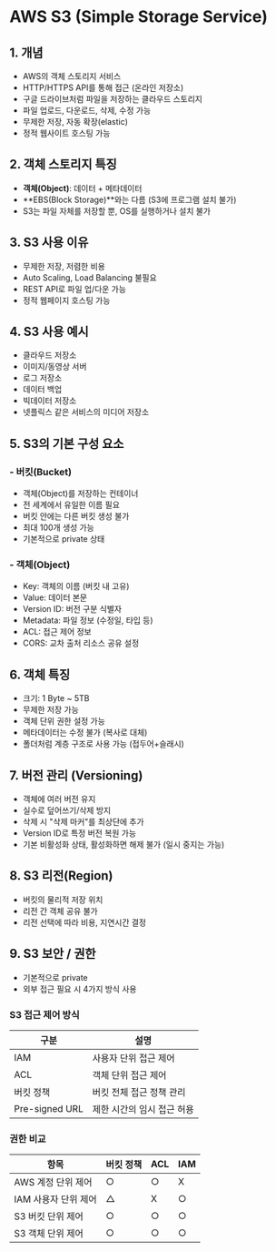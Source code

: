 # AWS S3 (Simple Storage Service)

## 1. 개념
- AWS의 객체 스토리지 서비스
- HTTP/HTTPS API를 통해 접근 (온라인 저장소)
- 구글 드라이브처럼 파일을 저장하는 클라우드 스토리지
- 파일 업로드, 다운로드, 삭제, 수정 가능
- 무제한 저장, 자동 확장(elastic)
- 정적 웹사이트 호스팅 가능

## 2. 객체 스토리지 특징
- **객체(Object)**: 데이터 + 메타데이터
- **EBS(Block Storage)**와는 다름 (S3에 프로그램 설치 불가)
- S3는 파일 자체를 저장할 뿐, OS를 실행하거나 설치 불가

## 3. S3 사용 이유
- 무제한 저장, 저렴한 비용
- Auto Scaling, Load Balancing 불필요
- REST API로 파일 업/다운 가능
- 정적 웹페이지 호스팅 가능

## 4. S3 사용 예시
- 클라우드 저장소
- 이미지/동영상 서버
- 로그 저장소
- 데이터 백업
- 빅데이터 저장소
- 넷플릭스 같은 서비스의 미디어 저장소

## 5. S3의 기본 구성 요소
### - 버킷(Bucket)
- 객체(Object)를 저장하는 컨테이너
- 전 세계에서 유일한 이름 필요
- 버킷 안에는 다른 버킷 생성 불가
- 최대 100개 생성 가능
- 기본적으로 private 상태

### - 객체(Object)
- Key: 객체의 이름 (버킷 내 고유)
- Value: 데이터 본문
- Version ID: 버전 구분 식별자
- Metadata: 파일 정보 (수정일, 타입 등)
- ACL: 접근 제어 정보
- CORS: 교차 출처 리소스 공유 설정

## 6. 객체 특징
- 크기: 1 Byte ~ 5TB
- 무제한 저장 가능
- 객체 단위 권한 설정 가능
- 메타데이터는 수정 불가 (복사로 대체)
- 폴더처럼 계층 구조로 사용 가능 (접두어+슬래시)

## 7. 버전 관리 (Versioning)
- 객체에 여러 버전 유지
- 실수로 덮어쓰기/삭제 방지
- 삭제 시 "삭제 마커"를 최상단에 추가
- Version ID로 특정 버전 복원 가능
- 기본 비활성화 상태, 활성화하면 해제 불가 (일시 중지는 가능)

## 8. S3 리전(Region)
- 버킷의 물리적 저장 위치
- 리전 간 객체 공유 불가
- 리전 선택에 따라 비용, 지연시간 결정

## 9. S3 보안 / 권한
- 기본적으로 private
- 외부 접근 필요 시 4가지 방식 사용

### S3 접근 제어 방식
| 구분 | 설명 |
|------|------|
| IAM | 사용자 단위 접근 제어 |
| ACL | 객체 단위 접근 제어 |
| 버킷 정책 | 버킷 전체 접근 정책 관리 |
| Pre-signed URL | 제한 시간의 임시 접근 허용 |

### 권한 비교

| 항목 | 버킷 정책 | ACL | IAM |
|------|------------|-----|-----|
| AWS 계정 단위 제어 | ○ | ○ | X |
| IAM 사용자 단위 제어 | △ | X | ○ |
| S3 버킷 단위 제어 | ○ | ○ | ○ |
| S3 객체 단위 제어 | ○ | ○ | ○ |

